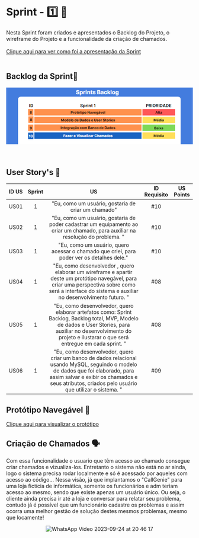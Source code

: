# Sprint - 1️⃣ 🎯
Nesta Sprint foram criados e apresentados o Backlog do Projeto, o wireframe do Projeto e a funcionalidade da criação de chamados. 
<br>
<br>
[Clique aqui para ver como foi a apresentação da Sprint](https://prezi.com/view/SdWGFlyJoB4iychRUiW9/)
<br>
</br>
## Backlog da Sprint🌱
<div align='center'>

![Alt text](image.png)

</div>

<br>

## User Story's 📝

| ID US | Sprint | US                                                                                                                                                                                                                               | ID Requisito          | US Points  |
|:-------:|:--------:|:----------------------------------------------------------------------------------------------------------------------------------------------------------------------------------------------------------------------------------:|:-----------------------:|:--------:|
| US01  | 1     | "Eu, como um usuário, gostaria de criar um chamado"                                                                                                                                      |  #10                  |
| US02  | 1      | "Eu, como um usuário, gostaria de poder cadastrar um equipamento ao criar um chamado, para auxiliar na resolução do problema. "                                                                    |  #10                  |
| US03  | 1      | "Eu, como um usuário, quero acessar o chamado que criei, para poder ver os detalhes dele."                                                                           |  #10                  |
| US04  | 1      | "Eu, como desenvolvedor , quero elaborar um wireframe e apartir deste um protótipo navegável, para criar uma perspectiva sobre como será a interface do sistema e auxiliar no desenvolvimento futuro. "                                          |  #08                  |
| US05  | 1      | "Eu, como desenvolvedor, quero elaborar artefatos como: Sprint Backlog, Backlog total, MVP, Modelo de dados e User Stories, para auxiliar no desenvolvimento do projeto e ilustarar o que será entregue em cada sprint. "                                                        |  #08                  |
| US06  | 1      | "Eu, como desenvolvedor, quero criar um banco de dados relacional usando MySQL, seguindo o modelo de dados que foi elaborado, para assim salvar e exibir os chamados e seus atributos, criados pelo usuário que utilizar o sistema. "                                            |  #09                  |


## Protótipo Navegável 🚢
[Clique aqui para visualizar o protótipo](https://www.figma.com/proto/ksqvS3flyANq2J6oVo7kN1/API-2SEM-2023?type=design&node-id=17-24&t=LxQM2fE4YtED8gu2-0&scaling=contain&page-id=0%3A1&starting-point-node-id=17%3A24)

## Criação de Chamados 🗣 
Com essa funcionalidade o usuario que têm acesso ao chamado consegue criar chamados e vizualiza-los. Entretanto o sistema não está no ar ainda, logo o sistema precisa rodar localmente e só é acessado por aqueles com acesso ao código... Nessa visão, já que implantamos o "CallGenie" para uma loja fictícia de informática, somente os funcionários e adm teriam acesso ao mesmo, sendo que existe apenas um usuário único. Ou seja, o cliente ainda precisa ir até a loja e conversar para relatar seu problema, contudo já é possível que um funcionário cadastre os problemas e assim ocorra uma melhor gestão de solução destes mesmos problemas, mesmo que locamente!

<div align='center'>

![WhatsApp Video 2023-09-24 at 20 46 17](https://github.com/Grupo-Syntax-Squad/CallGenie/assets/125401155/c3ac7cc0-9bfb-4298-88dd-3b6483a07180)


</div>
